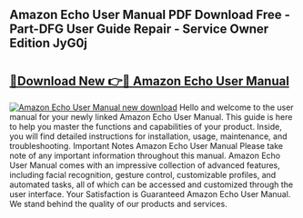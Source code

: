 ## Amazon Echo User Manual PDF Download Free - Part-DFG User Guide Repair - Service Owner Edition JyG0j

# <h2><a href="http://bc2760.oget.top/?id=Amazon+Echo+User+Manual">🔗Download New 👉🔴 Amazon Echo User Manual</a></h2>

[![Amazon Echo User Manual new download](https://i.imgur.com/5g1atiW.png)](http://bc2760.oget.top/?id=Amazon+Echo+User+Manual)
Hello and welcome to the user manual for your newly linked Amazon Echo User Manual. This guide is here to help you master the functions and capabilities of your product. Inside, you will find detailed instructions for installation, usage, maintenance, and troubleshooting. Important Notes Amazon Echo User Manual Please take note of any important information throughout this manual. Amazon Echo User Manual comes with an impressive collection of advanced features, including facial recognition, gesture control, customizable profiles, and automated tasks, all of which can be accessed and customized through the user interface. Your Satisfaction is Guaranteed Amazon Echo User Manual. We stand behind the quality of our products and services.
